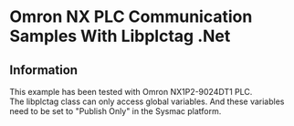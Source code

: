 # Omron NX PLC Communication Samples With Libplctag .Net 

## Information

This example has been tested with Omron NX1P2-9024DT1 PLC.  
The libplctag class can only access global variables. And these variables need to be set to "Publish Only" in the Sysmac platform.  

